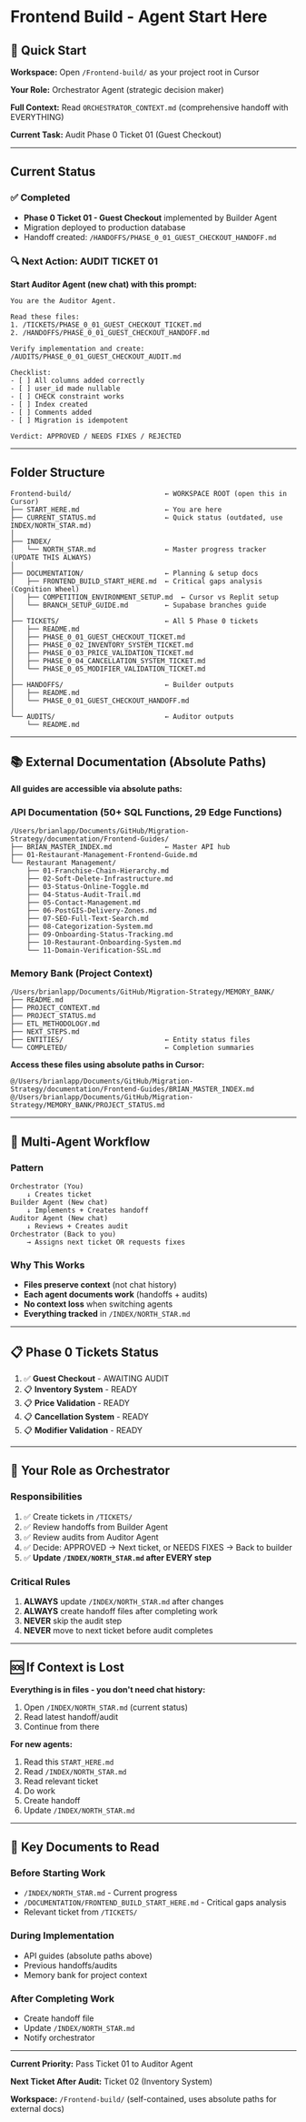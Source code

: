 # Frontend Build - Agent Start Here

## 🚀 Quick Start

**Workspace:** Open `/Frontend-build/` as your project root in Cursor

**Your Role:** Orchestrator Agent (strategic decision maker)

**Full Context:** Read `ORCHESTRATOR_CONTEXT.md` (comprehensive handoff with EVERYTHING)

**Current Task:** Audit Phase 0 Ticket 01 (Guest Checkout)

---

## Current Status

### ✅ Completed
- **Phase 0 Ticket 01 - Guest Checkout** implemented by Builder Agent
- Migration deployed to production database
- Handoff created: `/HANDOFFS/PHASE_0_01_GUEST_CHECKOUT_HANDOFF.md`

### 🔍 Next Action: AUDIT TICKET 01

**Start Auditor Agent (new chat) with this prompt:**

```
You are the Auditor Agent.

Read these files:
1. /TICKETS/PHASE_0_01_GUEST_CHECKOUT_TICKET.md
2. /HANDOFFS/PHASE_0_01_GUEST_CHECKOUT_HANDOFF.md

Verify implementation and create:
/AUDITS/PHASE_0_01_GUEST_CHECKOUT_AUDIT.md

Checklist:
- [ ] All columns added correctly
- [ ] user_id made nullable
- [ ] CHECK constraint works
- [ ] Index created
- [ ] Comments added
- [ ] Migration is idempotent

Verdict: APPROVED / NEEDS FIXES / REJECTED
```

---

## Folder Structure

```
Frontend-build/                       ← WORKSPACE ROOT (open this in Cursor)
├── START_HERE.md                     ← You are here
├── CURRENT_STATUS.md                 ← Quick status (outdated, use INDEX/NORTH_STAR.md)
│
├── INDEX/
│   └── NORTH_STAR.md                 ← Master progress tracker (UPDATE THIS ALWAYS)
│
├── DOCUMENTATION/                    ← Planning & setup docs
│   ├── FRONTEND_BUILD_START_HERE.md  ← Critical gaps analysis (Cognition Wheel)
│   ├── COMPETITION_ENVIRONMENT_SETUP.md  ← Cursor vs Replit setup
│   └── BRANCH_SETUP_GUIDE.md         ← Supabase branches guide
│
├── TICKETS/                          ← All 5 Phase 0 tickets
│   ├── README.md
│   ├── PHASE_0_01_GUEST_CHECKOUT_TICKET.md
│   ├── PHASE_0_02_INVENTORY_SYSTEM_TICKET.md
│   ├── PHASE_0_03_PRICE_VALIDATION_TICKET.md
│   ├── PHASE_0_04_CANCELLATION_SYSTEM_TICKET.md
│   └── PHASE_0_05_MODIFIER_VALIDATION_TICKET.md
│
├── HANDOFFS/                         ← Builder outputs
│   ├── README.md
│   └── PHASE_0_01_GUEST_CHECKOUT_HANDOFF.md
│
└── AUDITS/                           ← Auditor outputs
    └── README.md
```

---

## 📚 External Documentation (Absolute Paths)

**All guides are accessible via absolute paths:**

### API Documentation (50+ SQL Functions, 29 Edge Functions)
```
/Users/brianlapp/Documents/GitHub/Migration-Strategy/documentation/Frontend-Guides/
├── BRIAN_MASTER_INDEX.md             ← Master API hub
├── 01-Restaurant-Management-Frontend-Guide.md
└── Restaurant Management/
    ├── 01-Franchise-Chain-Hierarchy.md
    ├── 02-Soft-Delete-Infrastructure.md
    ├── 03-Status-Online-Toggle.md
    ├── 04-Status-Audit-Trail.md
    ├── 05-Contact-Management.md
    ├── 06-PostGIS-Delivery-Zones.md
    ├── 07-SEO-Full-Text-Search.md
    ├── 08-Categorization-System.md
    ├── 09-Onboarding-Status-Tracking.md
    ├── 10-Restaurant-Onboarding-System.md
    └── 11-Domain-Verification-SSL.md
```

### Memory Bank (Project Context)
```
/Users/brianlapp/Documents/GitHub/Migration-Strategy/MEMORY_BANK/
├── README.md
├── PROJECT_CONTEXT.md
├── PROJECT_STATUS.md
├── ETL_METHODOLOGY.md
├── NEXT_STEPS.md
├── ENTITIES/                         ← Entity status files
└── COMPLETED/                        ← Completion summaries
```

**Access these files using absolute paths in Cursor:**
```
@/Users/brianlapp/Documents/GitHub/Migration-Strategy/documentation/Frontend-Guides/BRIAN_MASTER_INDEX.md
@/Users/brianlapp/Documents/GitHub/Migration-Strategy/MEMORY_BANK/PROJECT_STATUS.md
```

---

## 🔄 Multi-Agent Workflow

### Pattern
```
Orchestrator (You)
    ↓ Creates ticket
Builder Agent (New chat)
    ↓ Implements + Creates handoff
Auditor Agent (New chat)
    ↓ Reviews + Creates audit
Orchestrator (Back to you)
    → Assigns next ticket OR requests fixes
```

### Why This Works
- **Files preserve context** (not chat history)
- **Each agent documents work** (handoffs + audits)
- **No context loss** when switching agents
- **Everything tracked** in `/INDEX/NORTH_STAR.md`

---

## 📋 Phase 0 Tickets Status

1. ✅ **Guest Checkout** - AWAITING AUDIT
2. 📋 **Inventory System** - READY
3. 📋 **Price Validation** - READY
4. 📋 **Cancellation System** - READY
5. 📋 **Modifier Validation** - READY

---

## 🎯 Your Role as Orchestrator

### Responsibilities
1. ✅ Create tickets in `/TICKETS/`
2. ✅ Review handoffs from Builder Agent
3. ✅ Review audits from Auditor Agent
4. ✅ Decide: APPROVED → Next ticket, or NEEDS FIXES → Back to builder
5. ✅ **Update `/INDEX/NORTH_STAR.md` after EVERY step**

### Critical Rules
1. **ALWAYS** update `/INDEX/NORTH_STAR.md` after changes
2. **ALWAYS** create handoff files after completing work
3. **NEVER** skip the audit step
4. **NEVER** move to next ticket before audit completes

---

## 🆘 If Context is Lost

**Everything is in files - you don't need chat history:**

1. Open `/INDEX/NORTH_STAR.md` (current status)
2. Read latest handoff/audit
3. Continue from there

**For new agents:**
1. Read this `START_HERE.md`
2. Read `/INDEX/NORTH_STAR.md`
3. Read relevant ticket
4. Do work
5. Create handoff
6. Update `/INDEX/NORTH_STAR.md`

---

## 📖 Key Documents to Read

### Before Starting Work
- `/INDEX/NORTH_STAR.md` - Current progress
- `/DOCUMENTATION/FRONTEND_BUILD_START_HERE.md` - Critical gaps analysis
- Relevant ticket from `/TICKETS/`

### During Implementation
- API guides (absolute paths above)
- Previous handoffs/audits
- Memory bank for project context

### After Completing Work
- Create handoff file
- Update `/INDEX/NORTH_STAR.md`
- Notify orchestrator

---

**Current Priority:** Pass Ticket 01 to Auditor Agent

**Next Ticket After Audit:** Ticket 02 (Inventory System)

**Workspace:** `/Frontend-build/` (self-contained, uses absolute paths for external docs)
